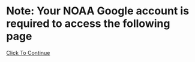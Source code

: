 <!DOCTYPE HTML PUBLIC "-//W3C//DTD HTML 4.01 Transitional//EN" "http://www.w3.org/TR/html4/loose.dtd">
<html>
<body>
<h1>Note: Your NOAA Google account is required to access the following page</h1>
<p><a href="https://sites.google.com/noaa.gov/nesdis-leo-it/mfa">Click To Continue</a></p>
</body>
</html>
